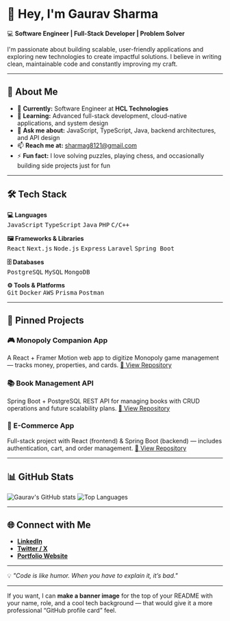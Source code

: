 # 👋 Hey, I'm **Gaurav Sharma**

💻 **Software Engineer | Full-Stack Developer | Problem Solver**

I'm passionate about building scalable, user-friendly applications and exploring new technologies to create impactful solutions.
I believe in writing clean, maintainable code and constantly improving my craft.

---

## 🚀 About Me

* 🔭 **Currently:** Software Engineer at **HCL Technologies**
* 🌱 **Learning:** Advanced full-stack development, cloud-native applications, and system design
* 💬 **Ask me about:** JavaScript, TypeScript, Java, backend architectures, and API design
* 📫 **Reach me at:** [sharmag8121@gmail.com](mailto:sharmag8121@gmail.com)
* ⚡ **Fun fact:** I love solving puzzles, playing chess, and occasionally building side projects just for fun

---

## 🛠 Tech Stack

**💻 Languages**  
<kbd>JavaScript</kbd> <kbd>TypeScript</kbd> <kbd>Java</kbd> <kbd>PHP</kbd> <kbd>C/C++</kbd>

**🖼 Frameworks & Libraries**  
<kbd>React</kbd> <kbd>Next.js</kbd> <kbd>Node.js</kbd> <kbd>Express</kbd> <kbd>Laravel</kbd> <kbd>Spring Boot</kbd>

**🗄 Databases**  
<kbd>PostgreSQL</kbd> <kbd>MySQL</kbd> <kbd>MongoDB</kbd>

**⚙️ Tools & Platforms**  
<kbd>Git</kbd> <kbd>Docker</kbd> <kbd>AWS</kbd> <kbd>Prisma</kbd> <kbd>Postman</kbd>


---

## 📌 Pinned Projects

### 🎮 Monopoly Companion App

A React + Framer Motion web app to digitize Monopoly game management — tracks money, properties, and cards.
[🔗 View Repository](https://github.com/gsharma101/monopoly-companion)

### 📚 Book Management API

Spring Boot + PostgreSQL REST API for managing books with CRUD operations and future scalability plans.
[🔗 View Repository](https://github.com/gsharma101/book-management-api)

### 🛒 E-Commerce App

Full-stack project with React (frontend) & Spring Boot (backend) — includes authentication, cart, and order management.
[🔗 View Repository](https://github.com/gsharma101/Ecommerce-react-spring-boot)

---

## 📊 GitHub Stats

![Gaurav's GitHub stats](https://github-readme-stats.vercel.app/api?username=gsharma101\&show_icons=true\&theme=radical)
![Top Languages](https://github-readme-stats.vercel.app/api/top-langs/?username=gsharma101\&layout=compact\&theme=radical)

---

## 🌐 Connect with Me

* [**LinkedIn**](https://www.linkedin.com/in/gsharma010)
* [**Twitter / X**](https://twitter.com/gsharma010)
* [**Portfolio Website**](https://gauravsharma.co.in)

---

💡 *"Code is like humor. When you have to explain it, it’s bad."*

---

If you want, I can **make a banner image** for the top of your README with your name, role, and a cool tech background — that would give it a more professional “GitHub profile card” feel.
